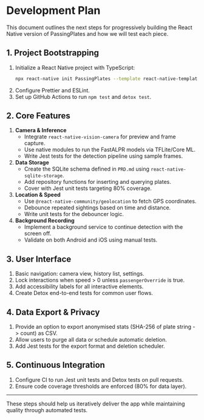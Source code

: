 # Development Plan

This document outlines the next steps for progressively building the React Native version of PassingPlates and how we will test each piece.

## 1. Project Bootstrapping
1. Initialize a React Native project with TypeScript:
   ```bash
   npx react-native init PassingPlates --template react-native-template-typescript
   ```
2. Configure Prettier and ESLint.
3. Set up GitHub Actions to run `npm test` and `detox test`.

## 2. Core Features
1. **Camera & Inference**
   - Integrate `react-native-vision-camera` for preview and frame capture.
   - Use native modules to run the FastALPR models via TFLite/Core ML.
   - Write Jest tests for the detection pipeline using sample frames.
2. **Data Storage**
   - Create the SQLite schema defined in `PRD.md` using `react-native-sqlite-storage`.
   - Add repository functions for inserting and querying plates.
   - Cover with Jest unit tests targeting 80% coverage.
3. **Location & Speed**
   - Use `@react-native-community/geolocation` to fetch GPS coordinates.
   - Debounce repeated sightings based on time and distance.
   - Write unit tests for the debouncer logic.
4. **Background Recording**
   - Implement a background service to continue detection with the screen off.
   - Validate on both Android and iOS using manual tests.

## 3. User Interface
1. Basic navigation: camera view, history list, settings.
2. Lock interactions when speed > 0 unless `passengerOverride` is true.
3. Add accessibility labels for all interactive elements.
4. Create Detox end-to-end tests for common user flows.

## 4. Data Export & Privacy
1. Provide an option to export anonymised stats (SHA-256 of plate string -> count) as CSV.
2. Allow users to purge all data or schedule automatic deletion.
3. Add Jest tests for the export format and deletion scheduler.

## 5. Continuous Integration
1. Configure CI to run Jest unit tests and Detox tests on pull requests.
2. Ensure code coverage thresholds are enforced (80% for data layer).

---

These steps should help us iteratively deliver the app while maintaining quality through automated tests.
